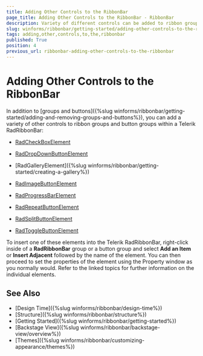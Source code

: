 ```yaml
---
title: Adding Other Controls to the RibbonBar
page_title: Adding Other Controls to the RibbonBar - RibbonBar
description: Variety of different controls can be added to ribbon groups and button groups within a Telerik RadRibbonBar.
slug: winforms/ribbonbar/getting-started/adding-other-controls-to-the-ribbonbar
tags: adding,other,controls,to,the,ribbonbar
published: True
position: 4
previous_url: ribbonbar-adding-other-controls-to-the-ribbonbar
---
```


# Adding Other Controls to the RibbonBar

In addition to [groups and buttons]({%slug winforms/ribbonbar/getting-started/adding-and-removing-groups-and-buttons%}), you can add a variety of other controls to ribbon groups and button groups within a Telerik RadRibbonBar:

* [RadCheckBoxElement](http://www.telerik.com/help/winforms/ui_radcheckboxoverview.html)

* [RadDropDownButtonElement](http://www.telerik.com/help/winforms/ui_raddropdownbuttonoverview.html)

* [RadGalleryElement]({%slug winforms/ribbonbar/getting-started/creating-a-gallery%})

* [RadImageButtonElement](http://www.telerik.com/help/winforms/ribbonbarprogrammingaddingandcustomizingelements.html)

* [RadProgressBarElement](http://www.telerik.com/help/winforms/ui_radprogressbaroverview.html)

* [RadRepeatButtonElement](http://www.telerik.com/help/winforms/ui_radrepeatbuttonoverview.htmll)

* [RadSplitButtonElement](http://www.telerik.com/help/winforms/ui_radsplitbuttonoverview.html)

* [RadToggleButtonElement](http://www.telerik.com/help/winforms/ui_radtogglebutton.html)

To insert one of these elements into the Telerik RadRibbonBar, right-click inside of a __RadRibbonBar__ group or a button group and select __Add an Item__ or __Insert Adjacent__ followed by the name of the element. You can then proceed to set the properties of the element using the Property window as you normally would. Refer to the linked topics for further information on the individual elements.

## See Also

* [Design Time]({%slug winforms/ribbonbar/design-time%})
* [Structure]({%slug winforms/ribbonbar/structure%})
* [Getting Started]({%slug winforms/ribbonbar/getting-started%})
* [Backstage View]({%slug winforms/ribbonbar/backstage-view/overview%})
* [Themes]({%slug winforms/ribbonbar/customizing-appearance/themes%})

